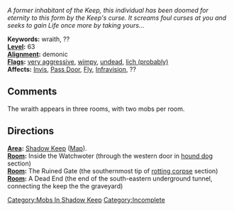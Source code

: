 *A former inhabitant of the Keep, this individual has been doomed for
eternity to this form by the Keep's curse. It screams foul curses at you
and seeks to gain Life once more by taking yours...*

**Keywords:** wraith, ??  
**[Level](Level "wikilink"):** 63  
**[Alignment](Alignment "wikilink"):** demonic  
**[Flags](:Category:Mob_Types "wikilink"):** [very
aggressive](Aggressive_Mobs "wikilink"), [wimpy](Wimpy_Mobs "wikilink"),
[undead](Undead_Mobs "wikilink"), [lich
(probably)](Spellcasting_Mobs "wikilink")  
**Affects:** [Invis](Invis "wikilink"), [Pass
Door](Pass_Door "wikilink"), [Fly](Fly "wikilink"),
[Infravision](Infravision "wikilink"), ??

## Comments

The wraith appears in three rooms, with two mobs per room.

## Directions

**[Area](:Category:_Areas "wikilink"):** [Shadow
Keep](:Category:_Shadow_Keep "wikilink")
([Map](Shadow_Keep_Map "wikilink")).  
**[Room](:Category:Rooms "wikilink"):** Inside the Watchwoter (through
the western door in [hound dog](Feral_Hunting_Hound "wikilink")
section)  
**[Room](:Category:Rooms "wikilink"):** The Ruined Gate (the
southernmost tip of [rotting
corpse](Rotting,_Animated_Corpse "wikilink") section)  
**[Room](:Category:Rooms "wikilink"):** A Dead End (the end of the
south-eastern underground tunnel, connecting the keep the the graveyard)

[Category:Mobs In Shadow Keep](Category:Mobs_In_Shadow_Keep "wikilink")
[Category:Incomplete](Category:Incomplete "wikilink")
